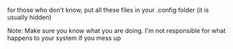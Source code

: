 for those who don't know, put all these files in your .config folder (it is usually hidden)

Note: Make sure you know what you are doing. I'm not responsible for what happens to your system if you mess up
